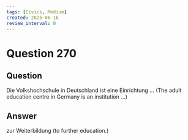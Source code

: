```yaml
---
tags: [Civics, Medium]
created: 2025-06-16
review_interval: 0
---
```


# Question 270

## Question

Die Volkshochschule in Deutschland ist eine Einrichtung … (The adult education centre in Germany is an institution ...)

## Answer

zur Weiterbildung (to further education.)
